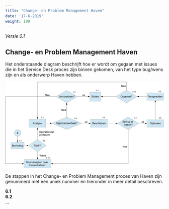 ```yaml
---
title: "Change- en Problem Management Haven"
date: '17-6-2019'
weight: 100
---
```


*Versie 0.1*

## Change- en Problem Management Haven

Het onderstaande diagram beschrijft hoe er wordt om gegaan met issues die in het Service Desk proces zijn binnen gekomen, van het type bug/wens zijn en als onderwerp Haven hebben.

![Change- en Problem Management Haven](https://github.com/VNG-Realisatie/api-beheer/blob/master/Processen/CR-PR-Haven.jpg)

De stappen in het Change- en Problem Management proces van Haven zijn genummerd met een uniek nummer en hieronder in meer detail beschreven.

**6.1** <br/>
**6.2** <br/>
...

